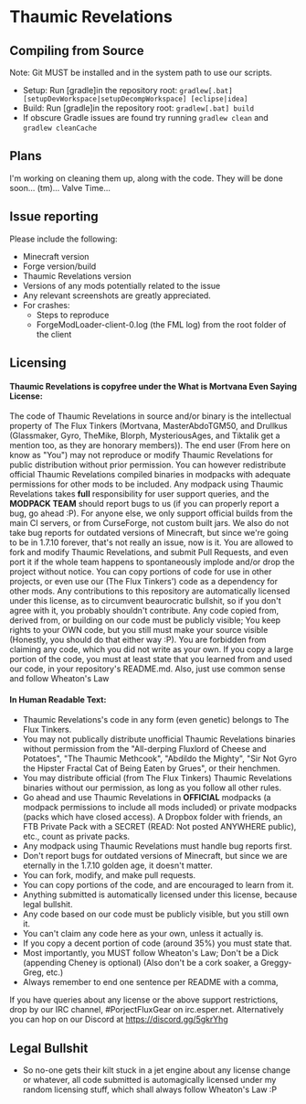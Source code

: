 Thaumic Revelations
========

## Compiling from Source
Note: Git MUST be installed and in the system path to use our scripts.
* Setup: Run [gradle]in the repository root: `gradlew[.bat] [setupDevWorkspace|setupDecompWorkspace] [eclipse|idea]`
* Build: Run [gradle]in the repository root: `gradlew[.bat] build`
* If obscure Gradle issues are found try running `gradlew clean` and `gradlew cleanCache`

## Plans

I'm working on cleaning them up, along with the code. They will be done soon... (tm)... Valve Time...

## Issue reporting
Please include the following:

* Minecraft version
* Forge version/build
* Thaumic Revelations version
* Versions of any mods potentially related to the issue 
* Any relevant screenshots are greatly appreciated.
* For crashes:
	* Steps to reproduce
	* ForgeModLoader-client-0.log (the FML log) from the root folder of the client

## Licensing

#### Thaumic Revelations is copyfree under the What is Mortvana Even Saying License:

The code of Thaumic Revelations in source and/or binary is the intellectual property of The Flux Tinkers (Mortvana, MasterAbdoTGM50, and Drullkus (Glassmaker, Gyro, TheMike, Blorph, MysteriousAges, and Tiktalik get a mention too, as they are honorary members)). The end user (From here on know as "You") may not reproduce or modify Thaumic Revelations for public distribution without prior permission. You can however redistribute official Thaumic Revelations compiled binaries in modpacks with adequate permissions for other mods to be included. Any modpack using Thaumic Revelations takes **full** responsibility for user support queries, and the **MODPACK TEAM** should report bugs to us (if you can properly report a bug, go ahead :P). For anyone else, we only support official builds from the main CI servers, or from CurseForge, not custom built jars. We also do not take bug reports for outdated versions of Minecraft, but since we're going to be in 1.7.10 forever, that's not really an issue, now is it. You are allowed to fork and modify Thaumic Revelations, and submit Pull Requests, and even port it if the whole team happens to spontaneously implode and/or drop the project without notice. You can copy portions of code for use in other projects, or even use our (The Flux Tinkers') code as a dependency for other mods. Any contributions to this repository are automatically licensed under this license, as to circumvent beaurocratic bullshit, so if you don't agree with it, you probably shouldn't contribute. Any code copied from, derived from, or building on our code must be publicly visible; You keep rights to your OWN code, but you still must make your source visible (Honestly, you should do that either way :P). You are forbidden from claiming any code, which you did not write as your own. If you copy a large portion of the code, you must at least state that you learned from and used our code, in your repository's README.md. Also, just use common sense and follow Wheaton's Law

#### In Human Readable Text:

- Thaumic Revelations's code in any form (even genetic) belongs to The Flux Tinkers.
- You may not publically distribute unofficial Thaumic Revelations binaries without permission from the "All-derping Fluxlord of Cheese and Potatoes", "The Thaumic Methcook", "Abdildo the Mighty", "Sir Not Gyro the Hipster Fractal Cat of Being Eaten by Grues", or their henchmen.
- You may distribute official (from The Flux Tinkers) Thaumic Revelations binaries without our permission, as long as you follow all other rules.
- Go ahead and use Thaumic Revelations in **OFFICIAL** modpacks (a modpack permissions to include all mods included) or private modpacks (packs which have closed access). A Dropbox folder with friends, an FTB Private Pack with a SECRET (READ: Not posted ANYWHERE public), etc., count as private packs.
- Any modpack using Thaumic Revelations must handle bug reports first.
- Don't report bugs for outdated versions of Minecraft, but since we are eternally in the 1.7.10 golden age, it doesn't matter.
- You can fork, modify, and make pull requests.
- You can copy portions of the code, and are encouraged to learn from it.
- Anything submitted is automatically licensed under this license, because legal bullshit.
- Any code based on our code must be publicly visible, but you still own it.
- You can't claim any code here as your own, unless it actually is.
- If you copy a decent portion of code (around 35%) you must state that.
- Most importantly, you MUST follow Wheaton's Law; Don't be a Dick (appending Cheney is optional) (Also don't be a cork soaker, a Greggy-Greg, etc.)
- Always remember to end one sentence per README with a comma,

If you have queries about any license or the above support restrictions, drop by our IRC channel, #PorjectFluxGear on irc.esper.net. Alternatively you can hop on our Discord at https://discord.gg/5gkrYhg

## Legal Bullshit

- So no-one gets their kilt stuck in a jet engine about any license change or whatever, all code submitted is automagically licensed under my random licensing stuff, which shall always follow Wheaton's Law :P